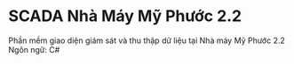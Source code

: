 # SCADA Nhà Máy Mỹ Phước 2.2

Phần mềm giao diện giám sát và thu thập dữ liệu tại Nhà máy Mỹ Phước 2.2
Ngôn ngữ: C#